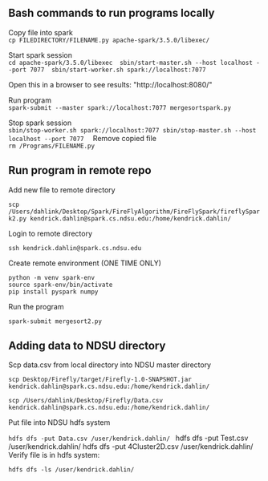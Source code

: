 ## Bash commands to run programs locally 
Copy file into spark  \
`cp FILEDIRECTORY/FILENAME.py apache-spark/3.5.0/libexec/`

Start spark session\
`cd apache-spark/3.5.0/libexec 
sbin/start-master.sh --host localhost --port 7077 
sbin/start-worker.sh spark://localhost:7077
`

Open this in a browser to see results: "http://localhost:8080/" 

Run program \
`spark-submit --master spark://localhost:7077 mergesortspark.py`

Stop spark session \
`sbin/stop-worker.sh spark://localhost:7077
sbin/stop-master.sh --host localhost --port 7077 
`
Remove copied file \
`rm /Programs/FILENAME.py`



## Run program in remote repo


Add new file to remote directory 

`scp /Users/dahlink/Desktop/Spark/FireFlyAlgorithm/FireFlySpark/fireflySpark2.py kendrick.dahlin@spark.cs.ndsu.edu:/home/kendrick.dahlin/`

Login to remote directory

`ssh kendrick.dahlin@spark.cs.ndsu.edu`

Create remote environment (ONE TIME ONLY)

    python -m venv spark-env
    source spark-env/bin/activate
    pip install pyspark numpy

Run the program

`spark-submit mergesort2.py`

## Adding data to NDSU directory

Scp data.csv from local directory into NDSU master directory

`scp Desktop/Firefly/target/Firefly-1.0-SNAPSHOT.jar kendrick.dahlin@spark.cs.ndsu.edu:/home/kendrick.dahlin/`

`scp /Users/dahlink/Desktop/Firefly/Data.csv kendrick.dahlin@spark.cs.ndsu.edu:/home/kendrick.dahlin/`

Put file into NDSU hdfs system 

`hdfs dfs -put Data.csv /user/kendrick.dahlin/ `
hdfs dfs -put Test.csv /user/kendrick.dahlin/
hdfs dfs -put 4Cluster2D.csv /user/kendrick.dahlin/
Verify file is in hdfs system:

`hdfs dfs -ls /user/kendrick.dahlin/`